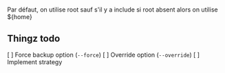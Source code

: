 #

Par défaut, on utilise root sauf s'il y a include
si root absent alors on utilise ${home}

## Thingz todo

[ ] Force backup option (`--force`)
[ ] Override option (`--override`)
[ ] Implement strategy
